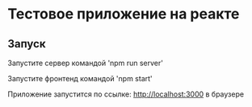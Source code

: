# Тестовое приложение на реакте

## Запуск

Запустите сервер командой 'npm run server'

Запустите фронтенд командой 'npm start'

Приложение запустится по ссылке: [http://localhost:3000](http://localhost:3000) в браузере
